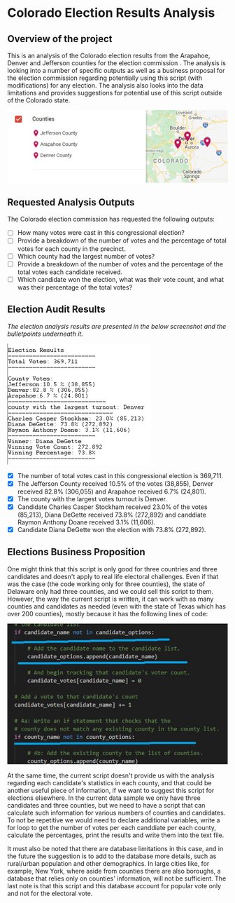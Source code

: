 # Colorado Election Results Analysis

## Overview of the project 

This is an analysis of the Colorado election results from the Arapahoe, Denver and Jefferson counties for the election commission . The analysis is looking into a number of specific outputs as well as a business proposal for the election commission regarding potentially using this script (with modifications) for any election. The analysis also looks into the data limitations and provides suggestions for potential use of this script outside of the Colorado state. 

![counties](https://github.com/TamaraGR/Election_Analysis/blob/main/counties.jpg)

## Requested Analysis Outputs 

The Colorado election commission has requested the following outputs:

- [ ] How many votes were cast in this congressional election?
- [ ] Provide a breakdown of the number of votes and the percentage of total votes for each county in the precinct.
- [ ] Which county had the largest number of votes?
- [ ] Provide a breakdown of the number of votes and the percentage of the total votes each candidate received.
- [ ] Which candidate won the election, what was their vote count, and what was their percentage of the total votes?

## Election Audit Results 

*The election analysis results are presented in the below screenshot and the bulletpoints underneath it.*

![election analysis screenshot](https://github.com/TamaraGR/Election_Analysis/blob/main/election%20analysis%20screenshot.jpg)

- [x] The number of total votes cast in this congressional election is 369,711.
- [x] The Jefferson County received 10.5% of the votes (38,855), Denver received 82.8% (306,055) and Arapahoe received 6.7% (24,801). 
- [x] The county with the largest votes turnout is Denver.
- [x] Candidate Charles Casper Stockham received 23.0% of the votes (85,213), Diana DeGette received 73.8% (272,892) and canddiate Raymon Anthony Doane received 3.1% (11,606). 
- [x] Candidate Diana DeGette won the election with 73.8% (272,892). 

## Elections Business Proposition 

One might think that this script is only good for three countries and three candidates and doesn't apply to real life electoral challenges. Even if that was the case (the code working only for three counties), the state of Delaware only had three counties, and we could sell this script to them. However, the way the current script is written, it can work with as many counties and candidates as needed (even with the state of Texas which has over 200 counties), mostly because it has the following lines of code: 

![code_snippet1](https://github.com/TamaraGR/Election_Analysis/blob/main/code_snippet1.jpg)

At the same time, the current script doesn't provide us with the analysis regarding each candidate's statistics in each county, and that could be another useful piece of information, if we want to suggest this script for elections elsewhere. In the current data sample we only have three candidates and three counties, but we need to have a script that can calculate such information for various numbers of counties and candidates. To not be repetitive we would need to declare additional variables, write a for loop to get the number of votes per each canddiate per each county, calculate the percentages, print the results and write them into the text file. 

It must also be noted that there are database limitations in this case, and in the future the suggestion is to add to the database more details, such as rural/urban population and other demographics. In large cities like, for example, New York, where aside from counties there are also boroughs, a database that relies only on counties' information, will not be sufficient. The last note is that this script and this database account for popular vote only and not for the electoral vote.  
